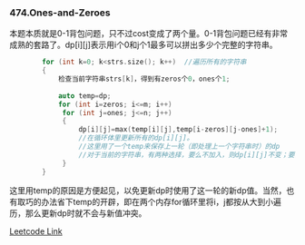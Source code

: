 ### 474.Ones-and-Zeroes

本题本质就是0-1背包问题，只不过cost变成了两个量。0-1背包问题已经有非常成熟的套路了。dp[i][j]表示用i个0和j个1最多可以拼出多少个完整的字符串。

```cpp
        for (int k=0; k<strs.size(); k++)  //遍历所有的字符串
        {
            检查当前字符串strs[k]，得到有zeros个0，ones个1;
                            
            auto temp=dp;
            for (int i=zeros; i<=m; i++)
             for (int j=ones; j<=n; j++)
             {
                 dp[i][j]=max(temp[i][j],temp[i-zeros][j-ones]+1);
                 //在循环体里更新所有的dp[i][j]。
                 //这里用了一个temp来保存上一轮（即处理上一个字符串时）的dp
                 //对于当前的字符串，有两种选择，要么不加入，则dp[i][j]不变；要么加入，则更新为temp[i-zeros][j-ones]+1                
             }            
        }
```

这里用temp的原因是方便起见，以免更新dp时使用了这一轮的新dp值。当然，也有取巧的办法省下temp的开辟，即在两个内存for循环里将i，j都按从大到小遍历，那么更新dp时就不会与新值冲突。


[Leetcode Link](https://leetcode.com/problems/ones-and-zeroes)
